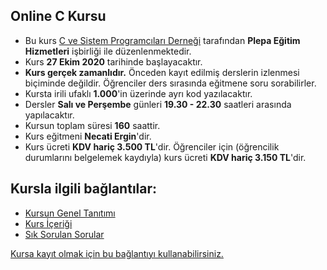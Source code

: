 ## Online C Kursu

+ Bu kurs [C ve Sistem Programcıları Derneği](http://www.csystem.org/) tarafından __Plepa Eğitim Hizmetleri__ işbirliği ile düzenlenmektedir.
+ Kurs __27 Ekim 2020__ tarihinde başlayacaktır.
+ __Kurs gerçek zamanlıdır.__ Önceden kayıt edilmiş derslerin izlenmesi biçiminde değildir. Öğrenciler ders sırasında eğitmene soru sorabilirler.
+ Kursta irili ufaklı __1.000__'in üzerinde ayrı kod yazılacaktır.
+ Dersler __Salı ve Perşembe__ günleri  __19.30 - 22.30__ saatleri arasında yapılacaktır.
+ Kursun toplam süresi __160__ saattir.
+ Kurs eğitmeni __Necati Ergin__'dir.
+ Kurs ücreti __KDV hariç 3.500 TL__'dir. Öğrenciler için (öğrencilik durumlarını belgelemek kaydıyla) kurs ücreti __KDV hariç 3.150 TL__'dir.

## Kursla ilgili bağlantılar:
+ [Kursun Genel Tanıtımı](https://github.com/CSD-1993/Online-C-Kursu/blob/master/kurs-tanıtımı.md)
+ [Kurs İçeriği](https://github.com/CSD-1993/Online-C-Kursu/blob/master/kurs-programı.md)
+ [Sık Sorulan Sorular](https://github.com/CSD-1993/Online-C-Kursu/blob/master/SSS.md)

[Kursa kayıt olmak için bu bağlantıyı kullanabilirsiniz.](https://us02web.zoom.us/meeting/register/tZ0tde2gqjojHtOC2KvFG7QCI6ZdsSO5Q-7O)

